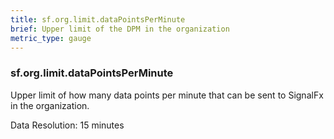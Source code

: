 ```yaml
---
title: sf.org.limit.dataPointsPerMinute
brief: Upper limit of the DPM in the organization
metric_type: gauge
---
```

### sf.org.limit.dataPointsPerMinute

Upper limit of how many data points per minute that can be sent to SignalFx in the organization.

Data Resolution: 15 minutes

